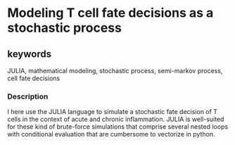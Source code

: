 # Modeling T cell fate decisions as a stochastic process
## keywords
JULIA, mathematical modeling, stochastic process, semi-markov process, cell fate decisions
### Description
I here use the JULIA language to simulate a stochastic fate decision of T cells in the context of acute and chronic inflammation. JULIA is well-suited for these kind of brute-force simulations that comprise several nested loops with conditional evaluation that are cumbersome to vectorize in python.
